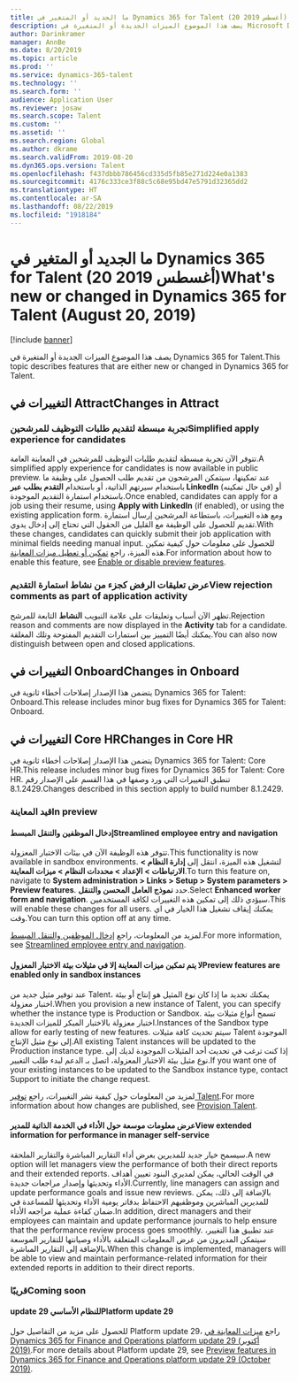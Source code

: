 ```yaml
---
title: ما الجديد أو المتغير في Dynamics 365 for Talent (20 أغسطس 2019)
description: يصف هذا الموضوع الميزات الجديدة أو المتغيرة في Microsoft Dynamics 365 for Talent.
author: Darinkramer
manager: AnnBe
ms.date: 8/20/2019
ms.topic: article
ms.prod: ''
ms.service: dynamics-365-talent
ms.technology: ''
ms.search.form: ''
audience: Application User
ms.reviewer: josaw
ms.search.scope: Talent
ms.custom: ''
ms.assetid: ''
ms.search.region: Global
ms.author: dkrame
ms.search.validFrom: 2019-08-20
ms.dyn365.ops.version: Talent
ms.openlocfilehash: f437dbbb786456cd335d5fb85e271d224e0a1383
ms.sourcegitcommit: 4176c333ce3f88c5c68e95bd47e5791d32365dd2
ms.translationtype: HT
ms.contentlocale: ar-SA
ms.lasthandoff: 08/22/2019
ms.locfileid: "1918184"
---
```

# <a name="whats-new-or-changed-in-dynamics-365-for-talent-august-20-2019"></a><span data-ttu-id="32643-103">ما الجديد أو المتغير في Dynamics 365 for Talent (20 أغسطس 2019)</span><span class="sxs-lookup"><span data-stu-id="32643-103">What's new or changed in Dynamics 365 for Talent (August 20, 2019)</span></span>

[!include [banner](includes/banner.md)]

<span data-ttu-id="32643-104">يصف هذا الموضوع الميزات الجديدة أو المتغيرة في Dynamics 365 for Talent.</span><span class="sxs-lookup"><span data-stu-id="32643-104">This topic describes features that are either new or changed in Dynamics 365 for Talent.</span></span>

## <a name="changes-in-attract"></a><span data-ttu-id="32643-105">التغييرات في Attract</span><span class="sxs-lookup"><span data-stu-id="32643-105">Changes in Attract</span></span>

### <a name="simplified-apply-experience-for-candidates"></a><span data-ttu-id="32643-106">تجربة مبسطة لتقديم طلبات التوظيف للمرشحين</span><span class="sxs-lookup"><span data-stu-id="32643-106">Simplified apply experience for candidates</span></span> 

<span data-ttu-id="32643-107">تتوفر الآن تجربة مبسطة لتقديم طلبات التوظيف للمرشحين في المعاينة العامة.</span><span class="sxs-lookup"><span data-stu-id="32643-107">A simplified apply experience for candidates is now available in public preview.</span></span> <span data-ttu-id="32643-108">عند تمكينها، سيتمكن المرشحون من تقديم طلب الحصول على وظيفة ما باستخدام سيرتهم الذاتية، أو باستخدام **التقدم بطلب عبر LinkedIn** (في حال تمكينه) أو باستخدام استمارة التقديم الموجودة.</span><span class="sxs-lookup"><span data-stu-id="32643-108">Once enabled, candidates can apply for a job using their resume, using **Apply with LinkedIn** (if enabled), or using the existing application form.</span></span> <span data-ttu-id="32643-109">ومع هذه التغييرات، باستطاعة المرشحين إرسال استمارة تقديم للحصول على الوظيفة مع القليل من الحقول التي تحتاج إلى إدخال يدوي.</span><span class="sxs-lookup"><span data-stu-id="32643-109">With these changes, candidates can quickly submit their job application with minimal fields needing manual input.</span></span> <span data-ttu-id="32643-110">للحصول على معلومات حول كيفية تمكين هذه الميزة، راجع [تمكين أو تعطيل ميزات المعاينة‬](./access-preview-feature.md#enable-or-disable-preview-features).</span><span class="sxs-lookup"><span data-stu-id="32643-110">For information about how to enable this feature, see [Enable or disable preview features](./access-preview-feature.md#enable-or-disable-preview-features).</span></span>

### <a name="view-rejection-comments-as-part-of-application-activity"></a><span data-ttu-id="32643-111">عرض تعليقات الرفض كجزء من نشاط استمارة التقديم</span><span class="sxs-lookup"><span data-stu-id="32643-111">View rejection comments as part of application activity</span></span>

<span data-ttu-id="32643-112">تظهر الآن أسباب وتعليقات على علامة التبويب **النشاط** التابعة للمرشح.</span><span class="sxs-lookup"><span data-stu-id="32643-112">Rejection reason and comments are now displayed in the **Activity** tab for a candidate.</span></span> <span data-ttu-id="32643-113">يمكنك أيضًا التمييز بين استمارات التقديم المفتوحة وتلك المغلقة.</span><span class="sxs-lookup"><span data-stu-id="32643-113">You can also now distinguish between open and closed applications.</span></span>  

## <a name="changes-in-onboard"></a><span data-ttu-id="32643-114">التغييرات في Onboard</span><span class="sxs-lookup"><span data-stu-id="32643-114">Changes in Onboard</span></span>

<span data-ttu-id="32643-115">يتضمن هذا الإصدار إصلاحات أخطاء ثانوية في Dynamics 365 for Talent: Onboard.</span><span class="sxs-lookup"><span data-stu-id="32643-115">This release includes minor bug fixes for Dynamics 365 for Talent: Onboard.</span></span>

## <a name="changes-in-core-hr"></a><span data-ttu-id="32643-116">التغييرات في Core HR</span><span class="sxs-lookup"><span data-stu-id="32643-116">Changes in Core HR</span></span>

<span data-ttu-id="32643-117">يتضمن هذا الإصدار إصلاحات أخطاء ثانوية في Dynamics 365 for Talent: Core HR.</span><span class="sxs-lookup"><span data-stu-id="32643-117">This release includes minor bug fixes for Dynamics 365 for Talent: Core HR.</span></span> <span data-ttu-id="32643-118">تنطبق التغييرات التي ورد وصفها في هذا القسم على الإصدار رقم 8.1.2429.</span><span class="sxs-lookup"><span data-stu-id="32643-118">Changes described in this section apply to build number 8.1.2429.</span></span>

### <a name="in-preview"></a><span data-ttu-id="32643-119">قيد المعاينة</span><span class="sxs-lookup"><span data-stu-id="32643-119">In preview</span></span>

#### <a name="streamlined-employee-entry-and-navigation"></a><span data-ttu-id="32643-120">إدخال الموظفين والتنقل المبسط</span><span class="sxs-lookup"><span data-stu-id="32643-120">Streamlined employee entry and navigation</span></span>

<span data-ttu-id="32643-121">تتوفر هذه الوظيفة الآن في بيئات الاختبار المعزولة.</span><span class="sxs-lookup"><span data-stu-id="32643-121">This functionality is now available in sandbox environments.</span></span> <span data-ttu-id="32643-122">لتشغيل هذه الميزة، انتقل إلى **إدارة النظام > الارتباطات > الإعداد > محددات النظام‬ > ميزات المعاينة‬**.</span><span class="sxs-lookup"><span data-stu-id="32643-122">To turn this feature on, navigate to **System administration > Links > Setup > System parameters > Preview features**.</span></span> <span data-ttu-id="32643-123">حدد **نموذج العامل المحسن والتنقل‬**.</span><span class="sxs-lookup"><span data-stu-id="32643-123">Select **Enhanced worker form and navigation**.</span></span> <span data-ttu-id="32643-124">سيؤدي ذلك إلى تمكين هذه التغييرات لكافة المستخدمين.</span><span class="sxs-lookup"><span data-stu-id="32643-124">This will enable these changes for all users.</span></span> <span data-ttu-id="32643-125">يمكنك إيقاف تشغيل هذا الخيار في اي وقت.</span><span class="sxs-lookup"><span data-stu-id="32643-125">You can turn this option off at any time.</span></span>

<span data-ttu-id="32643-126">لمزيد من المعلومات، راجع [إدخال الموظفين والتنقل المبسط‬](./streamlined-employee-entry.md).</span><span class="sxs-lookup"><span data-stu-id="32643-126">For more information, see [Streamlined employee entry and navigation](./streamlined-employee-entry.md).</span></span>

#### <a name="preview-features-are-enabled-only-in-sandbox-instances"></a><span data-ttu-id="32643-127">لا يتم تمكين ميزات المعاينة إلا في مثيلات بيئة الاختبار المعزول</span><span class="sxs-lookup"><span data-stu-id="32643-127">Preview features are enabled only in sandbox instances</span></span>

<span data-ttu-id="32643-128">عند توفير مثيل جديد من Talent‬، يمكنك تحديد ما إذا كان نوع المثيل هو إنتاج أو بيئة اختبار معزولة.</span><span class="sxs-lookup"><span data-stu-id="32643-128">When you provision a new instance of Talent, you can specify whether the instance type is Production or Sandbox.</span></span> <span data-ttu-id="32643-129">تسمح أنواع مثيلات بيئة اختبار معزولة بالاختبار المبكر للميزات الجديدة.</span><span class="sxs-lookup"><span data-stu-id="32643-129">Instances of the Sandbox type allow for early testing of new features.</span></span> <span data-ttu-id="32643-130">سيتم تحديث كافة مثيلات Talent الموجودة إلى نوع مثيل الإنتاج.</span><span class="sxs-lookup"><span data-stu-id="32643-130">All existing Talent instances will be updated to the Production instance type.</span></span> <span data-ttu-id="32643-131">إذا كنت ترغب في تحديث أحد المثيلات الموجودة لديك إلى نوع مثيل بيئة الاختبار المعزولة، اتصل بـ الدعم لبدء طلب التغيير.</span><span class="sxs-lookup"><span data-stu-id="32643-131">If you want one of your existing instances to be updated to the Sandbox instance type, contact Support to initiate the change request.</span></span>

<span data-ttu-id="32643-132">لمزيد من المعلومات حول كيفية نشر التغييرات، راجع [توفير Talent‬](./provisioning-talent.md).</span><span class="sxs-lookup"><span data-stu-id="32643-132">For more information about how changes are published, see [Provision Talent](./provisioning-talent.md).</span></span>

#### <a name="view-extended-information-for-performance-in-manager-self-service"></a><span data-ttu-id="32643-133">عرض معلومات موسعة حول الأداء في الخدمة الذاتية للمدير</span><span class="sxs-lookup"><span data-stu-id="32643-133">View extended information for performance in manager self-service</span></span>

<span data-ttu-id="32643-134">سيسمح خيار جديد للمديرين بعرض أداء التقارير المباشرة والتقارير الملحقة.</span><span class="sxs-lookup"><span data-stu-id="32643-134">A new option will let managers view the performance of both their direct reports and their extended reports.</span></span> <span data-ttu-id="32643-135">في الوقت الحالي، يمكن لمديري البنود تعيين أهداف الأداء وتحديثها وإصدار مراجعات جديدة.</span><span class="sxs-lookup"><span data-stu-id="32643-135">Currently, line managers can assign and update performance goals and issue new reviews.</span></span> <span data-ttu-id="32643-136">بالإضافة إلى ذلك، يمكن للمديرين المباشرين وموظفيهم الاحتفاظ بدفاتر يومية الأداء وتحديثها للمساعدة في ضمان كفاءة عملية مراجعه الأداء.</span><span class="sxs-lookup"><span data-stu-id="32643-136">In addition, direct managers and their employees can maintain and update performance journals to help ensure that the performance review process goes smoothly.</span></span> <span data-ttu-id="32643-137">عند تطبيق هذا التغيير، سيتمكن المديرون من عرض المعلومات المتعلقة بالأداء وصيانتها للتقارير الموسعة بالإضافة إلى التقارير المباشرة.</span><span class="sxs-lookup"><span data-stu-id="32643-137">When this change is implemented, managers will be able to view and maintain performance-related information for their extended reports in addition to their direct reports.</span></span>

### <a name="coming-soon"></a><span data-ttu-id="32643-138">قريبًا</span><span class="sxs-lookup"><span data-stu-id="32643-138">Coming soon</span></span>

#### <a name="platform-update-29"></a><span data-ttu-id="32643-139">update 29 للنظام الأساسي</span><span class="sxs-lookup"><span data-stu-id="32643-139">Platform update 29</span></span>

<span data-ttu-id="32643-140">للحصول على مزيد من التفاصيل حول Platform update 29، راجع [ميزات المعاينة في Dynamics 365 for Finance and Operations platform update 29 (أكتوبر 2019)](https://docs.microsoft.com/en-us/dynamics365/unified-operations/fin-and-ops/get-started/whats-new-platform-update-29).</span><span class="sxs-lookup"><span data-stu-id="32643-140">For more details about Platform update 29, see [Preview features in Dynamics 365 for Finance and Operations platform update 29 (October 2019)](https://docs.microsoft.com/en-us/dynamics365/unified-operations/fin-and-ops/get-started/whats-new-platform-update-29).</span></span>
